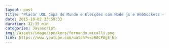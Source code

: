 ```yaml
---
layout: post
title: "Placar UOL Copa do Mundo e Eleições com Node js e WebSockets - Fernando Miçalli"
date: 2015-10-02 23:59:33
duration: 32:35 min
categories: Javascript
img: /assets/image/speakers/fernando-micalli.png 
link: https://www.youtube.com/watch?v=vR8CP0gE-No
---
```

